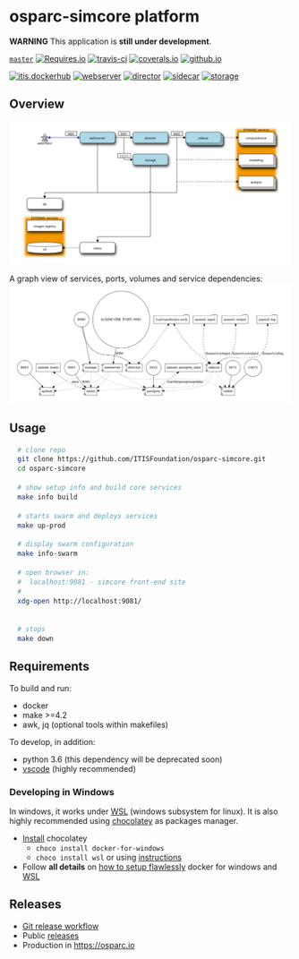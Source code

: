 # osparc-simcore platform

**WARNING** This application is **still under development**.

<!-- NOTE: when branched replace `master` in urls -->
[`master`](https://github.com/itisfoundation/osparc-simcore/tree/master)
[![Requires.io]](https://requires.io/github/ITISFoundation/osparc-simcore/requirements/?branch=master "State of third party python dependencies")
[![travis-ci]](https://travis-ci.org/ITISFoundation/osparc-simcore "State of CI: build, test and pushing images")
[![coverals.io]](https://coveralls.io/github/ITISFoundation/osparc-simcore?branch=master "Test coverage")
[![github.io]](https://itisfoundation.github.io/)


[![itis.dockerhub]](https://hub.docker.com/u/itisfoundation)
[![webserver]](https://microbadger.com/images/itisfoundation/webserver "More on itisfoundation/webserver:staging-latest image")
[![director]](https://microbadger.com/images/itisfoundation/director "More on itisfoundation/director:staging-latest image")
[![sidecar]](https://microbadger.com/images/itisfoundation/sidecar "More on itisfoundation/sidecar:staging-latest image")
[![storage]](https://microbadger.com/images/itisfoundation/storage "More on itisfoundation/storage:staging-latest image")

<!-- ADD HERE ALL BADGE URLS -->
[Requires.io]:https://img.shields.io/requires/github/ITISFoundation/osparc-simcore.svg
[travis-ci]:https://travis-ci.org/ITISFoundation/osparc-simcore.svg?branch=master
[coverals.io]:https://coveralls.io/repos/github/ITISFoundation/osparc-simcore/badge.svg?branch=master
[github.io]:https://img.shields.io/website-up-down-green-red/https/itisfoundation.github.io.svg?label=documentation
[itis.dockerhub]:https://img.shields.io/website/https/hub.docker.com/u/itisfoundation.svg?down_color=red&label=dockerhub%20repos&up_color=green
[webserver]:https://img.shields.io/microbadger/image-size/itisfoundation/webserver/staging-latest.svg?label=webserver&style=flat
[director]:https://img.shields.io/microbadger/image-size/itisfoundation/director/staging-latest.svg?label=director&style=flat
[sidecar]:https://img.shields.io/microbadger/image-size/itisfoundation/sidecar/staging-latest.svg?label=sidecar&style=flat
[storage]:https://img.shields.io/microbadger/image-size/itisfoundation/storage/staging-latest.svg?label=storage&style=flat
<!---------------------------->

## Overview

![service-web](docs/img/service-interaction.svg)


A graph view of services, ports, volumes and service dependencies:
![](docs/img/docker-compose-wo-networks.png)

## Usage

```bash
  # clone repo
  git clone https://github.com/ITISFoundation/osparc-simcore.git
  cd osparc-simcore

  # show setup info and build core services
  make info build

  # starts swarm and deploys services
  make up-prod

  # display swarm configuration
  make info-swarm

  # open browser in:
  #  localhost:9081 - simcore front-end site
  #
  xdg-open http://localhost:9081/


  # stops
  make down
```

## Requirements

To build and run:

- docker
- make >=4.2
- awk, jq (optional tools within makefiles)

To develop, in addition:

- python 3.6 (this dependency will be deprecated soon)
- [vscode] (highly recommended)


### Developing in **Windows**

In windows, it works under [WSL] (windows subsystem for linux).
It is also highly recommended using [chocolatey] as packages manager.

- [Install](https://chocolatey.org/docs/installation) chocolatey
  - ``choco install docker-for-windows``
  - ``choco install wsl`` or using [instructions](https://docs.microsoft.com/en-us/windows/wsl/install-win10)
-  Follow **all details** on [how to setup flawlessly](https://nickjanetakis.com/blog/setting-up-docker-for-windows-and-wsl-to-work-flawlessly) docker for windows and [WSL]


## Releases

- [Git release workflow](ops/README.md)
- Public [releases](https://github.com/ITISFoundation/osparc-simcore/releases)
- Production in https://osparc.io





<!-- ADD REFERENCES BELOW AND KEEP THEM IN ALPHABETICAL ORDER -->
[chocolatey]:https://chocolatey.org/
[vscode]:https://code.visualstudio.com/
[WSL]:https://docs.microsoft.com/en-us/windows/wsl/faq
